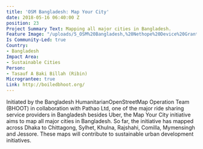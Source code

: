 ```yaml
---
title: 'OSM Bangladesh: Map Your City'
date: 2018-05-16 06:40:00 Z
position: 23
Project Summary Text: Mapping all major cities in Bangladesh.
Feature Image: "/uploads/5_OSM%20Bangladesh,%20Nethope%20Device%20Grant%202017.JPG"
Is Community-Led: true
Country:
- Bangladesh
Impact Area:
- Sustainable Cities
Person:
- Tasauf A Baki Billah (Ribin)
Micrograntee: true
Link: http://boiledbhoot.org/
---
```


Initiated by the Bangladesh HumanitarianOpenStreetMap Operation Team (BHOOT) in collaboration with Pathao Ltd, one of the major ride sharing service providers in Bangladesh besides Uber, the Map Your City initiative aims to map all major cities in Bangladesh. So far, the initiative has mapped across Dhaka to Chittagong, Sylhet, Khulna, Rajshahi, Comilla, Mymensingh and Jessore. These maps will contribute to sustainable urban development initiatives.